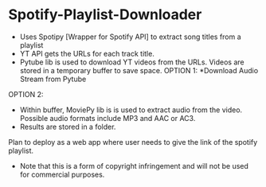 # Spotify-Playlist-Downloader

* Uses Spotipy [Wrapper for Spotify API] to extract song titles from a playlist
* YT API gets the URLs for each track title.
* Pytube lib is used to download YT videos from the URLs. Videos are stored in a temporary buffer to save space.
OPTION 1:
*Download Audio Stream from Pytube

OPTION 2:
* Within buffer, MoviePy lib is is used to extract audio from the video. Possible audio formats include MP3 and AAC or AC3.
* Results are stored in a folder.

Plan to deploy as a web app where user needs to give the link of the spotify playlist.

* Note that this is a form of copyright infringement and will not be used for commercial purposes.
